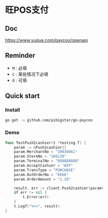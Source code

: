 # 旺POS支付

## Doc

https://www.yuque.com/paycoo/openapi

## Reminder
- `M` : 必填
- `C` : 某些情况下必填
- `O` : 可填

## Quick start
### Install
```bash
go get -u github.com/pibigstar/go-paycoo
```
### Demo
```go
func TestPush2cashier(t *testing.T) {
	param := &Push2cashier{}
	param.MerchantNo = "10030461"
	param.StoreNo = "166130"
	param.TerminalNo = "888888888"
	param.AcceptCashier = "WIP"
	param.TransType = "PURCHASE"
	param.OutOrderNo = "6666"
	param.OrderAmount = "1.20"

	result, err := client.Push2cashier(param)
	if err != nil {
		t.Error(err)
	}
	t.Logf("%+v", result)
}
```